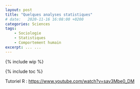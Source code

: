 ```yaml
---
layout: post
title: "Quelques analyses statistiques"
# date:   2020-11-16 16:08:00 +0200
categories: Sciences
tags:
    - Sociologie
    - Statistiques
    - Comportement humain
excerpt: ... ...
---
```


{% include wip %}

{% include toc %}

Tutoriel R : <https://www.youtube.com/watch?v=sav3Mbe0_DM>
